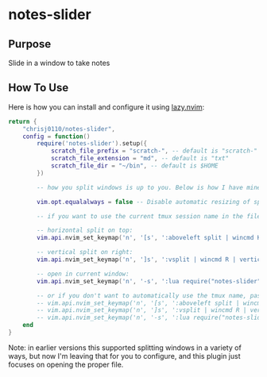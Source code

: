 # notes-slider

## Purpose

Slide in a window to take notes

## How To Use

Here is how you can install and configure it using [lazy.nvim](https://github.com/folke/lazy.nvim):

```lua
return {
    "chrisj0110/notes-slider",
    config = function()
        require('notes-slider').setup({
            scratch_file_prefix = "scratch-", -- default is "scratch-"
            scratch_file_extension = "md", -- default is "txt"
            scratch_file_dir = "~/bin", -- default is $HOME
        })

        -- how you split windows is up to you. Below is how I have mine setup.

        vim.opt.equalalways = false -- Disable automatic resizing of splits

        -- if you want to use the current tmux session name in the file name, call open_notes_using_tmux_session_name():

        -- horizontal split on top:
        vim.api.nvim_set_keymap('n', '[s', ':aboveleft split | wincmd K | resize 15<CR>:lua require("notes-slider").open_notes_using_tmux_session_name()<CR>', { noremap = true, silent = true })

        -- vertical split on right:
        vim.api.nvim_set_keymap('n', ']s', ':vsplit | wincmd R | vertical resize 70<CR>:lua require("notes-slider").open_notes_using_tmux_session_name()<CR>', { noremap = true, silent = true })

        -- open in current window:
        vim.api.nvim_set_keymap('n', '-s', ':lua require("notes-slider").open_notes_using_tmux_session_name()<CR>', { noremap = true, silent = true })

        -- or if you don't want to automatically use the tmux name, pass in your own part of the file name (see setup() above for the rest of the file path)
        -- vim.api.nvim_set_keymap('n', '[s', ':aboveleft split | wincmd K | resize 15<CR>:lua require("notes-slider").open_notes("abc")<CR>', { noremap = true, silent = true })
        -- vim.api.nvim_set_keymap('n', ']s', ':vsplit | wincmd R | vertical resize 70<CR>:lua require("notes-slider").open_notes("abc")<CR>', { noremap = true, silent = true })
        -- vim.api.nvim_set_keymap('n', '-s', ':lua require("notes-slider").open_notes("abc")<CR>', { noremap = true, silent = true })
    end
}
```

Note: in earlier versions this supported splitting windows in a variety of ways, but now I'm leaving that for you to configure, and this plugin just focuses on opening the proper file.
